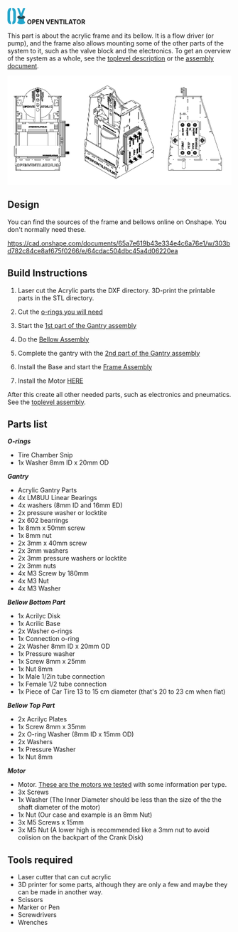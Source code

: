 ![](../../images/OpenVentilatorLogoSmall.png) **OPEN VENTILATOR**

This part is about the acrylic frame and its bellow. It is a flow driver (or pump), and the frame also allows mounting some of the other parts of the system to it, such as the valve block and the electronics.
To get an overview of the system as a whole, see the [toplevel description](../../SystemDescription.md) or the [assembly document](../../Assembly.md).

![](../../images/OpenVentilatorSpartanModel.png) 

## Design

You can find the sources of the frame and bellows online on Onshape. 
You don't normally need these.

https://cad.onshape.com/documents/65a7e619b43e334e4c6a76e1/w/303bd782c84ce8af675f0266/e/64cdac504dbc45a4d06220ea

## Build Instructions

1. Laser cut the Acrylic parts the DXF directory. 3D-print the printable parts in the STL directory.

1. Cut the [o-rings you will need](O-Rings/CuttingOrings.md)

1. Start the [1st part of the Gantry assembly](Gantry/GantryAssembly.md)

1. Do the [Bellow Assembly](BellowAssembly/BellowAssembly.md)

1. Complete the gantry with the [2nd part of the Gantry assembly](Gantry/GantryAssembly.md)

1. Install the Base and start the [Frame Assembly](Frame/FrameAssembly.md)

1. Install the Motor [HERE](Motor/MotorAssembly.md)

After this create all other needed parts, such as electronics and pneumatics. See the [toplevel assembly](../Assembly.md).


## Parts list

***O-rings***
- Tire Chamber Snip
- 1x Washer 8mm ID x 20mm OD

***Gantry***
- Acrylic Gantry Parts
- 4x LM8UU Linear Bearings  
- 4x washers (8mm ID and 16mm ED)
- 2x pressure washer or locktite
- 2x 602 bearrings
- 1x 8mm x 50mm screw
- 1x 8mm nut
- 2x 3mm x 40mm screw
- 2x 3mm washers
- 2x 3mm pressure washers or locktite
- 2x 3mm nuts
- 4x M3 Screw by 180mm
- 4x M3 Nut
- 4x M3 Washer

***Bellow Bottom Part***

- 1x Acrilyc Disk
- 1x Acrilic Base
- 2x Washer o-rings
- 1x Connection o-ring
- 2x Washer 8mm ID x 20mm OD
- 1x Pressure washer
- 1x Screw 8mm x 25mm
- 1x Nut 8mm
- 1x Male 1/2in tube connection
- 1x Female 1/2 tube connection
- 1x Piece of Car Tire 13 to 15 cm diameter (that's 20 to 23 cm when flat)

***Bellow Top Part***

- 2x Acrilyc Plates
- 1x Screw 8mm x 35mm
- 2x O-ring Washer (8mm ID x 15mm OD)
- 2x Washers
- 1x Pressure Washer
- 1x Nut 8mm

***Motor***
-   Motor. [These are the motors we tested](../WindscreenWiperMotors) with some information per type.
-   3x Screws
-   1x Washer (The Inner Diameter should be less than the size of the the shaft diameter of the motor)
-   1x Nut (Our case and example is an 8mm Nut)
-   3x M5 Screws x 15mm
-   3x M5 Nut (A lower high is recommended like a 3mm nut to avoid colision on the backpart of the Crank Disk)

## Tools required

- Laser cutter that can cut acrylic
- 3D printer for some parts, although they are only a few and maybe they can be made in another way.
- Scissors
- Marker or Pen
- Screwdrivers
- Wrenches
